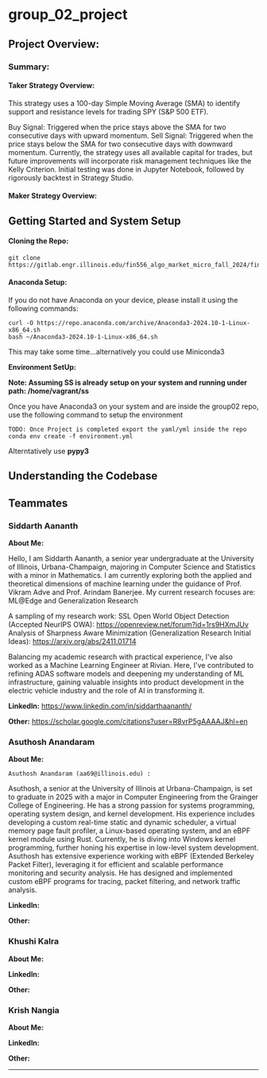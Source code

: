 # group_02_project

## Project Overview:

### Summary:

#### Taker Strategy Overview:

This strategy uses a 100-day Simple Moving Average (SMA) to identify support and resistance levels for trading SPY (S&P 500 ETF).

Buy Signal: Triggered when the price stays above the SMA for two consecutive days with upward momentum.
Sell Signal: Triggered when the price stays below the SMA for two consecutive days with downward momentum.
Currently, the strategy uses all available capital for trades, but future improvements will incorporate risk management techniques like the Kelly Criterion. Initial testing was done in Jupyter Notebook, followed by rigorously backtest in Strategy Studio.

#### Maker Strategy Overview: 

## Getting Started and System Setup

#### Cloning the Repo:

```
git clone https://gitlab.engr.illinois.edu/fin556_algo_market_micro_fall_2024/fin556_algo_market_micro_fall_2024_02/group_02_project.git
```

#### Anaconda Setup:

If you do not have Anaconda on your device, please install it using the following commands:

```
curl -O https://repo.anaconda.com/archive/Anaconda3-2024.10-1-Linux-x86_64.sh
bash ~/Anaconda3-2024.10-1-Linux-x86_64.sh
```

This may take some time...alternatively you could use Miniconda3

**Environment SetUp:**

**Note: Assuming SS is already setup on your system and running under path: /home/vagrant/ss**

Once you have Anaconda3 on your system and are inside the group02 repo, use the following command to setup the environment

```
TODO: Once Project is completed export the yaml/yml inside the repo
conda env create -f environment.yml
```

Alterntatively use **pypy3** 

## Understanding the Codebase

## Teammates

### Siddarth Aananth

**About Me:**

Hello, I am Siddarth Aananth, a senior year undergraduate at the University of Illinois, Urbana-Champaign, majoring in Computer Science and Statistics with a minor in Mathematics. I am currently exploring both the applied and theoretical dimensions of machine learning under the guidance of Prof. Vikram Adve and Prof. Arindam Banerjee. My current research focuses are: ML@Edge and Generalization Research

A sampling of my research work:
SSL Open World Object Detection (Accepted NeurIPS OWA): https://openreview.net/forum?id=1rs9HXmJUv
Analysis of Sharpness Aware Minimization (Generalization Research Initial Ideas): https://arxiv.org/abs/2411.01714

Balancing my academic research with practical experience, I've also worked as a Machine Learning Engineer at Rivian. Here, I've contributed to refining ADAS software models and deepening my understanding of ML infrastructure, gaining valuable insights into product development in the electric vehicle industry and the role of AI in transforming it.

**LinkedIn:** https://www.linkedin.com/in/siddarthaananth/

**Other:** https://scholar.google.com/citations?user=R8vrP5gAAAAJ&hl=en

### Asuthosh Anandaram 

**About Me:**

    Asuthosh Anandaram (aa69@illinois.edu) :
Asuthosh, a senior at the University of Illinois at Urbana-Champaign, is set to graduate in 2025 with a major in Computer Engineering from the Grainger College of Engineering. He has a strong passion for systems programming, operating system design, and kernel development. His experience includes developing a custom real-time static and dynamic scheduler, a virtual memory page fault profiler, a Linux-based operating system, and an eBPF kernel module using Rust. Currently, he is diving into Windows kernel programming, further honing his expertise in low-level system development.
Asuthosh has extensive experience working with eBPF (Extended Berkeley Packet Filter), leveraging it for efficient and scalable performance monitoring and security analysis. He has designed and implemented custom eBPF programs for tracing, packet filtering, and network traffic analysis.



**LinkedIn:**

**Other:**

### Khushi Kalra

**About Me:**

**LinkedIn:**

**Other:**

### Krish Nangia

**About Me:**

**LinkedIn:**

**Other:**

___


